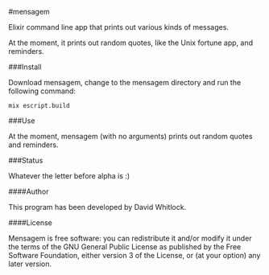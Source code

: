 #mensagem

Elixir command line app that prints out various kinds of messages.

At the moment, it prints out random quotes, like the Unix fortune app,
and reminders.

###Install

Download mensagem, change to the mensagem directory and run the following command:

    mix escript.build

###Use

At the moment, mensagem (with no arguments) prints out random quotes and reminders.

###Status

Whatever the letter before alpha is :)

####Author

This program has been developed by David Whitlock.

####License

Mensagem is free software: you can redistribute it and/or modify it under
the terms of the GNU General Public License as published by the Free
Software Foundation, either version 3 of the License, or (at your
option) any later version.
